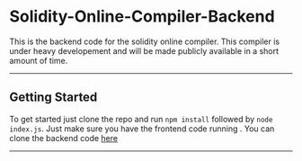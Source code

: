 # Solidity-Online-Compiler-Backend

This is the backend code for the solidity online compiler. This compiler is under heavy developement and will be made publicly available in a short amount of time. 

---

## Getting Started

To get started just clone the repo and run `npm install` followed by `node index.js`. Just make sure you have the frontend code running . You can clone the backend code [here](https://github.com/justdvnsh/Solidity-online-compiler-frontend)

---